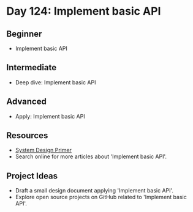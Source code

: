 # Day 124: Implement basic API

## Beginner
- Implement basic API

## Intermediate
- Deep dive: Implement basic API

## Advanced
- Apply: Implement basic API

## Resources
- [System Design Primer](https://github.com/donnemartin/system-design-primer/search?q=Implement+basic+API)
- Search online for more articles about 'Implement basic API'.

## Project Ideas
- Draft a small design document applying 'Implement basic API'.
- Explore open source projects on GitHub related to 'Implement basic API'.
